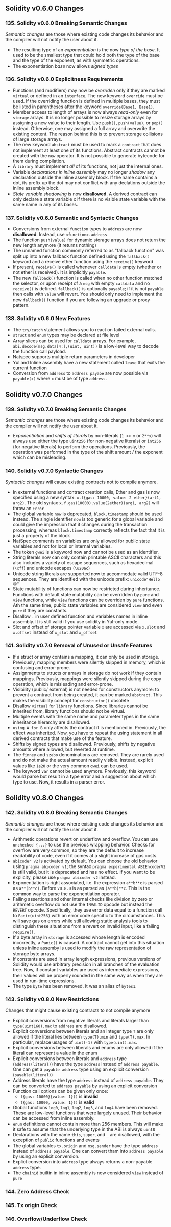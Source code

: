 ## Solidity v0.6.0 Changes

### 135. Solidity v0.6.0 Breaking Semantic Changes

*Semantic changes* are those where existing code changes its behavior and the compiler will not notify the user about it.

- The resulting type of an *exponentiation* is the now *type of the base*. It used to be the smallest type that could hold both the type of the base and the type of the exponent, as with symmetric operations.
- The exponentiation *base* now allows *signed types*

### 136. Solidity v0.6.0 Explicitness Requirements

- Functions (and modifiers) may now be *overriden* only if they are marked `virtual` or defined in an `interface`. The new keyword `override` must be used. If the overriding function is defined in multiple bases, they must be listed in parentheses after the keyword `override(Base1, Base1)`.
- Member access to length of arrays is now always *read-only* even for `storage` arrays. It is no longer possible to resize storage arrays by assigning a new value to their length. Use `push()`, `push(value)`, or `pop()` instead. Otherwise, one may assigned a full array and overwrite the existing content. The reason behind this is to prevent storage collisions of large storage arrays.
- The new keyword `abstract` must be used to mark a `contract` that does not implement at least one of its functions. Abstract contracts cannot be created with the `new` operator. It is not possible to generate bytecode for them during compilation.
- A `library` must implement *all* of its functions, not just the internal ones.
- Variable *declarations in inline assembly* may no longer *shadow* any declaration outside the inline assembly block. If the name contains a dot, its prefix up the dot may not conflict with any declations outside the inline assembly block.
- *State variable shadowing* is now **disallowed**. A derived contract can only declare a state variable x if there is no visible state variable with the same name in any of its bases.

### 137. Solidity v0.6.0 Semantic and Syntactic Changes

- Conversions from external `function` types to `address` are now **disallowed**. Instead, use `<function>.address`
- The function `push(value)` for dynamic storage arrays does not return the new length anymore (it returns nothing)
- The unnamed function commonly referred to as "fallback function" was split up into a new fallback function defined using the `fallback()` keyword and a receive ether function using the `receive()` keyword
- If present, `receive()` is called whenever `calldata` is empty (whether or not ether is received). It is implicitly `payable`.
- The new `fallback()` function is called when no other function matched the selector, or upon receipt of a `msg` with empty `calldata` and no `receive()` is defined. `fallback()` is optionally `payable`; if it is not `payable` then calls with `value` will revert. You should only need to implement the new `fallback()` function if you are following an upgrade or proxy pattern.

### 138. Solidity v0.6.0 New Features

- The `try/catch` statement allows you to react on failed external calls.
- `struct` and `enum` types may be declared at file level
- Array slices can be used for `calldata` arrays. For example, `abi.decode(msg.data[4:],(uint, uint))` is a low-level way to decode the function call payload.
- Natspec supports multiple return parameters in developer
- Yul and Inline assembly have a new statement called `leave` that exits the current function
- Conversion from `address` to `address payabe` are now possible via `payable(x)` where `x` must be of type `address`.

## Solidity v0.7.0 Changes

### 139. Solidity v0.7.0 Breaking Semantic Changes

*Semantic changes* are those where existing code changes its behavior and the compiler will not notify the user about it.

- *Exponentiation* and *shifts of literals* by non-literals (`1 << x` or `2**x`) will always use either the type `uint256` (for non-negative literals) or `int256` (for negative literals) to perform the operations. Previously, the operation was performed in the type of the shift amount / the exponent which can be misleading.

### 140. Solidity v0.7.0 Syntactic Changes

*Syntactic changes* will cause existing contracts not to compile anymore.

- In external functions and contract creation calls, Ether and gas is now specified using a new syntax: `x.f{gas: 10000, value: 2 ether}(art1, arg2)`. The old syntax `x.f.gas(10000).value(2ether)(arg1, arg2)` will throw an `Error`
- The global variable `now` is deprecated, `block.timestamp` should be used instead. The single identifier `now` is too generic for a global variable and could give the impression that it changes during the transaction processing, whereas `block.timestamp` correctly reflects the fact that it is just a property of the block
- NatSpec comments on variables are only allowed for public state variables and not for local or internal variables.
- The token `gwei` is a keyword now and cannot be used as an identifier.
- String literals now can only contain printable ASCII characters and this also includes a variety of escape sequences, such as hexadecimal (`\xff`) and unicode escapes (`\u20ac`)
- Unicode string literals are supported now to accommodate valid UTF-8 sequences. They are identified with the unicode prefix: `unicode"Hello 😃"`
- State mutability of functions can now be restricted during inheritance. Functions with default state mutability can be overridden by `pure` and `view` functions, while `view` functions can be overriden by `pure` functions. Ath the same time, public state variables are considered `view` and even `pure` if they are constants.
- Disallow `.` in user defined function and variables names in inline assembly. It is still valid if you use solidity in Yul-only mode.
- Slot and offset of storage pointer variable `x` are accessed via `x.slot` and `x.offset` instead of `x_slot` and `x_offset`

### 141. Solidity v0.7.0 Removal of Unused or Unsafe Features

- If a struct or array contains a mapping, it can only be used in storage. Previously, mapping members were silently skipped in memory, which is confusing and error-prone.
- Assignments to structs or arrays in storage do not work if they contain mappings. Previously, mappings were silently skipped during the copy operation, which is misleading and error-prone.
- Visibility (public/ external) is not needed for constructors anymore: to prevent a contract from being created, it can be marked `abstract`. This makes the visibility concept for `constructor()` obsolete
- Disallow `virtual` for `library` functions. Since libraries cannot be inherited from, library functions should not be virtual.
- Multiple events with the same name and parameter types in the same inheritance hierarchy are disallowed.
- `using A for B` only affects the contract it is mentioned in. Previously, the effect was inherited. Now, you have to repeat the using statement in all derived contracts that make use of the feature.
- Shifts by signed types are disallowed. Previously, shifts by negative amounts where allowed, but reverted at runtime.
- The `finney` and `szabo` denominations are removed. They are rarely used and do not make the actual amount readily visible. Instead, explicit values like `1e20` or the very common `qwei` can be used.
- The keyword `var` cannot be used anymore. Previously, this keyword would parse but result in a type error and a suggestion about which type to use. Now, it results in a parser error.

## Solidity v0.8.0 Changes

### 142. Solidity v0.8.0 Breaking Semantic Changes

*Semantic changes* are those where existing code changes its behavior and the compiler will not notify the user about it.

- Arithmetic operations revert on underflow and overflow. You can use `unchecked {...}` to use the previous wrapping behavior. Checks for overflow are very common, so they are the default to increase readability of code, even if it comes at a slight increase of gas costs.
- `abicoder v2` is activated by default. You can choose the old behavior using `pragma abicoder v1`; the syntax `pragma experimental ABIEncoderV2` is still valid, but it is deprecated and has no effect. If you want to be explicity, please use `pragma abicoder v2` instead.
- Exponentiation is right associated, i.e. the expression `a**b**c` is parsed as `a**(b**c)`. Before `v0.8.0` is as parsed as `(a**b)**c`. This is the common way to parse the exponentiation operator.
- Failing assertions and other internal checks like division by zero or arithmetic overflow do not use the `INVALID` opcode but instead the `REVERT` opcode. Specifically, they use error data equal to a function call to `Panic(uint256)` with an error code specific to the circumstances. This will save gas on errors while still allowing static analysis tools to distinguish these situations from a revert on invalid input, like a failing `require()`.
- If a byte array in `storage` is accessed whose length is encoded incorrectly, a `Panic()` is caused. A contract cannot get into this situation unless inline assemby is used to modify the raw representation of storage byte arrays.
- If constants are used in array length expressions, previous versions of Solidity would use arbitrary precision in all branches of the evaluation tree. Now, if constant variables are used as intermediate expressions, their values will be properly rounded in the same way as when they are used in run-time expressions.
- The type `byte` has been removed. It was an alias of `bytes1`.

### 143. Solidity v0.8.0 New Restrictions

Changes that might cause existing contracts to not compile anymore

- Explicit conversions from negative literals and literals larger than `type(uint160).max` to `address` are disallowed.
- Explicit conversions between literals and an integer type `T` are only allowed if the literal lies between `type(T).min` and `type(T).max`. In particular, replace usages of `uint(-1)` with `type(uint).max`.
- Explicit conversions between liberals and enums are only allowed if the literal can represent a value in the enum
- Explicit conversions between literals and `address` type (`address(literal)`) have the type `address` instead of `address payable`. One can get a `payable address` type using an explicit conversion (`payable(literal)`)
- Address literals have the type `address` instead of `address payable`. They can be converted to `address payable` by using an explicit conversion
- Function call options can be given only once:
    - `f{gas: 10000}{value: 1}()` is **invalid**
    - `f{gas: 10000, value: 1}()` is **valid**
- Global functions `log0`, `log1`, `log2`, `log3`, and `log4` have been removed. These are low-level functions that were largely unused. Their behavior can be accessed from inline assembly.
- `enum` definitions cannot contain more than 256 members. This will make it safe to assume that the underlying type in the ABI is always `uint8`
- Declarations with the name `this`, `super`, and `_` are disallowed, with the exception of `public` functions and events
- The global variables `tx.origin` and `msg.sender` have the type `address` instead of `address payable`. One can convert tham into `address payable` by using an explicit conversion.
- Explict conversion into `address` type always returns a non-payable `address` type.
- The `chainid` builtin in inline assembly is now considered `view` instead of `pure`

### 144. Zero Address Check

### 145. Tx origin Check

### 146. Overflow/Underflow Check
